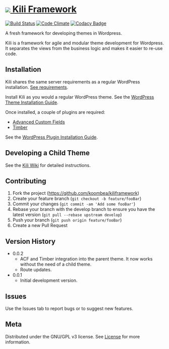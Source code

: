 # <a href="https://www.kiliframework.org" target="_blank"><img src="https://www.kiliframework.org/wp-content/uploads/2017/09/kili-slack-43px.png"> Kili Framework</a>

[![Build Status](https://travis-ci.org/koombea/kiliframework.svg?branch=develop)](https://travis-ci.org/koombea/kiliframework) [![Code Climate](https://codeclimate.com/github/koombea/kiliframework/badges/gpa.svg)](https://codeclimate.com/github/koombea/kiliframework) [![Codacy Badge](https://api.codacy.com/project/badge/Grade/fcc1b5b632ff43c7b89d1383360d2483)](https://www.codacy.com/app/fabolivark/kiliframework?utm_source=github.com&amp;utm_medium=referral&amp;utm_content=koombea/kiliframework&amp;utm_campaign=Badge_Grade)

A fresh framework for developing themes in Wordpress.

Kili is a framework for agile and modular theme development for Wordpress. It separates the views from the business logic and makes it easier to re-use code.

## Installation

Kili shares the same server requirements as a regular WordPress installation. [See requirements](https://wordpress.org/about/requirements/).

Install Kili as you would a regular WordPress theme. See the [WordPress Theme Installation Guide](http://www.wpbeginner.com/beginners-guide/how-to-install-a-wordpress-theme/).

Once installed, a couple of plugins are required:

* [Advanced Custom Fields](https://github.com/AdvancedCustomFields/acf)
* [Timber](https://github.com/timber/timber)

See the [WordPress Plugin Installation Guide](http://www.wpbeginner.com/beginners-guide/step-by-step-guide-to-install-a-wordpress-plugin-for-beginners/).

## Developing a Child Theme

See the [Kili Wiki](https://github.com/koombea/kiliframework/wiki) for detailed instructions.

## Contributing

1. Fork the project (<https://github.com/koombea/kiliframework>)
2. Create your feature branch (`git checkout -b feature/fooBar`)
3. Commit your changes (`git commit -am 'Add some fooBar'`)
4. Rebase your branch with the develop branch to ensure you have the latest version (`git pull --rebase upstream develop`)
5. Push your branch (`git push origin feature/fooBar`)
6. Create a new Pull Request

## Version History

* 0.0.2
  * ACF and Timber integration into the parent theme. It now works without the need of a child theme.
  * Route updates.
* 0.0.1
  * Initial development version.

## Issues

Use the Issues tab to report bugs or to suggest new features.

## Meta

Distributed under the GNU/GPL v3 license. See [License](License.txt) for more information.
